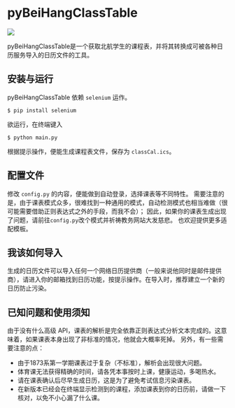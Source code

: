 # pyBeiHangClassTable
![](https://img.shields.io/badge/BUAAHub-qualified-brightgreen.svg)

pyBeiHangClassTable是一个获取北航学生的课程表，并将其转换成可被各种日历服务导入的日历文件的工具。

## 安装与运行
pyBeiHangClassTable 依赖 `selenium` 运作。
```console
$ pip install selenium
```
欲运行，在终端键入
```console
$ python main.py
```
根据提示操作，便能生成课程表文件，保存为 `classCal.ics`。

## 配置文件
修改 `config.py` 的内容，便能做到自动登录，选择课表等不同特性。
需要注意的是，由于课表模式众多，很难找到一种通用的模式，自动检测模式也相当难做（很可能需要借助正则表达式之外的手段，而我不会）；
因此，如果你的课表生成出现了问题，请前往`config.py`改个模式并祈祷教务网站大发慈悲。
也欢迎提供更多适配模板。

## 我该如何导入
生成的日历文件可以导入任何一个网络日历提供商（一般来说他同时是邮件提供商），请进入你的邮箱找到日历功能，按提示操作。在导入时，推荐建立一个新的日历防止污染。

## 已知问题和使用须知
由于没有什么高级 API，课表的解析是完全依靠正则表达式分析文本完成的。这意味着，如果课表本身出现了非标准的情况，他就会大概率死掉。
另外，有一些需要注意的点：
- 由于1873系第一学期课表过于复杂（不标准），解析会出现很大问题。
- 体育课无法获得精确的时间，请各凭本事按时上课，健康运动，多喝热水。
- 请在课表确认后尽早生成日历，这是为了避免考试信息污染课表。
- 在新版本已经会在终端显示检测到的课程，添加课表到你的日历前，请做一下核对，以免不小心漏了什么课。
